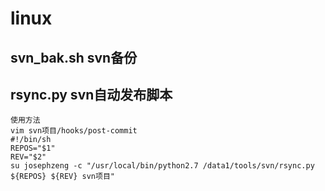 linux
=====

svn_bak.sh svn备份
------

rsync.py svn自动发布脚本
------
    使用方法
    vim svn项目/hooks/post-commit
    #!/bin/sh
    REPOS="$1"
    REV="$2"
    su josephzeng -c "/usr/local/bin/python2.7 /data1/tools/svn/rsync.py ${REPOS} ${REV} svn项目"
